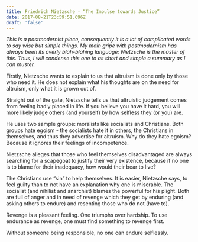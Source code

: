 ```yaml
---
title: Friedrich Nietzsche - “The Impulse towards Justice”
date: 2017-08-21T23:59:51.696Z
draft: 'false'
---
```



*This is a postmodernist piece, consequently it is a lot of complicated words to say wise but simple things. My main gripe with postmodernism has always been its overly blah-blahing language; Nietzsche is the master of this. Thus, I will condense this one to as short and simple a summary as I can muster.*

Firstly, Nietzsche wants to explain to us that altruism is done only by those who need it. He does not explain what his thoughts are on the need for altruism, only what it is grown out of.

Straight out of the gate, Nietzsche tells us that altruistic judgement comes from feeling badly placed in life. If you believe you have it hard, you will more likely judge others (and yourself) by how selfless they (or you) are.

He uses two sample groups: moralists like socialists and Christians. Both groups hate egoism - the socialists hate it in others, the Christians in themselves, and thus they advertise for altruism. 
Why do they hate egoism? Because it ignores their feelings of incompetence. 

Nietzsche alleges that those who feel themselves disadvantaged are always searching for a scapegoat to justify their very existence, because if no one is to blame for their inadequacy, how would their bear to live?

The Christians use “sin” to help themselves. It is easier, Nietzsche says, to feel guilty than to not have an explanation why one is miserable.
The socialist (and nihilist and anarchist) blames the powerful for his plight. 
Both are full of anger and in need of revenge which they get by enduring (and asking others to endure) and resenting those who do not (have to).

Revenge is a pleasant feeling. One triumphs over hardship. To use endurance as revenge, one must find something to revenge first. 

Without someone being responsible, no one can endure selflessly.

